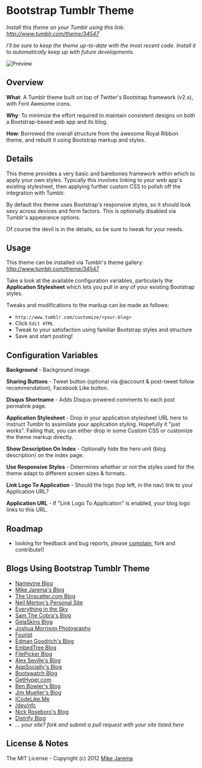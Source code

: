 # Bootstrap Tumblr Theme

*Install this theme on your Tumblr using this link: http://www.tumblr.com/theme/34547*

*I'll be sure to keep the theme up-to-date with the most recent code. Install it to automatically keep up with future developments.*

![Preview](http://media.tumblr.com/themes/wide/UMTdXwnhRgL3KYUh.png)


## Overview

**What**: A Tumblr theme built on top of Twitter's Bootstrap framework (v2.x), with Font Awesome icons.

**Why**: To minimize the effort required to maintain consistent designs on both a Bootstrap-based web app and its blog.

**How**: Borrowed the overall structure from the awesome Royal Ribbon theme, and rebuilt it using Bootstrap markup and styles.


## Details

This theme provides a very basic and barebones framework within which to apply your own styles.  Typically this involves linking to your web app's existing stylesheet, then applying further custom CSS to polish off the integration with Tumblr.

By default this theme uses Bootstrap's responsive styles, so it should look sexy across devices and form factors. This is optionally disabled via Tumblr's appearance options.

Of course the devil is in the details, so be sure to tweak for your needs.


## Usage

This theme can be installed via Tumblr's theme gallery: http://www.tumblr.com/theme/34547

Take a look at the available configuration variables, particularly the **Application Stylesheet** which lets you pull in any of your existing Bootstrap styles.

Tweaks and modifications to the markup can be made as follows:

* ``http://www.tumblr.com/customize/<your-blog>``
* Click ``Edit HTML``
* Tweak to your satisfaction using familiar Bootstrap styles and structure
* Save and start posting!


## Configuration Variables

**Background** - Background image.

**Sharing Buttons** - Tweet button (optional via @account & post-tweet follow recommendation), Facebook Like button.

**Disqus Shortname** - Adds Disqus-powered comments to each post permalink page.

**Application Stylesheet** - Drop in your application stylesheet URL here to instruct Tumblr to assimilate your application styling. Hopefully it "just works". Failing that, you can either drop in some Custom CSS or customize the theme markup directly.

**Show Description On Index** - Optionally hide the hero unit (blog description) on the index page.

**Use Responsive Styles** - Determines whether or not the styles used for the theme adapt to different screen sizes & formats.

**Link Logo To Application** - Should the logo (top left, in the nav) link to your Application URL?

**Application URL** - If "Link Logo To Application" is enabled, your blog logo links to this URL.


## Roadmap

* looking for feedback and bug reports, please [complain](https://github.com/mikejarema/bootstrap-tumblr-theme/issues), fork and contribute!)


## Blogs Using Bootstrap Tumblr Theme

* [Namevine Blog](http://blog.namevine.com/)
* [Mike Jarema's Blog](http://mikejarema.com/)
* [The Unscatter.com Blog](http://company.unscatter.com/)
* [Neil Merton's Personal Site](http://neil.merton.me/)
* [Everything in the Sky](http://everythinginthesky.com/)
* [Sam The Cobra's Blog](http://blog.samthecobra.com/)
* [GelaSkins Blog](http://gelaskins.tumblr.com/)
* [Joshua Morrison Photography](http://joshuamorrisonphotography.tumblr.com/)
* [Fourist](http://4ist.tumblr.com/)
* [Edman Goodrich's Blog](http://blog.edmangoodrich.com/)
* [EmbedTree Blog](http://blog.embedtree.com/)
* [FilePicker Blog](http://blog.filepicker.io/)
* [Alex Seville's Blog](http://blog.alexanderseville.com/)
* [AppSocially's Blog](http://blog.appsocial.ly/)
* [Bootswatch Blog](http://news.bootswatch.com/post/32306706557/a-tumblr-theme-for-bootswatch)
* [GetHyper.com](http://gethyper.com/)
* [Ben Bowler's Blog](http://benbowler.com/)
* [Jim Mueller's Blog](http://blog.jimueller.com/)
* [ICodeLike.Me](http://icodelike.me/)
* [/dev/nfc](http://devnfc.com/)
* [Nick Roseboro's Blog](http://blog.nickroseboro.com/)
* [Distrify Blog](http://blog.distrify.com/)
* _... your site? fork and submit a pull request with your site listed here_ 


## License & Notes

The MIT License - Copyright (c) 2012 [Mike Jarema](http://mikejarema.com)

